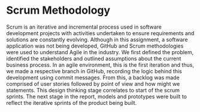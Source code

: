 # Scrum Methodology

Scrum is an iterative and incremental process used in software development projects with activities undertaken to ensure requirements and solutions are constantly evolving. Although in this assignment, a software application was not being developed, GitHub and Scrum methodologies were used to understand Agile in the industry. We first defined the problem, identified the stakeholders and outlined assumptions about the current business process. In an agile environment, this is the first iteration and thus, we made a respective branch in GitHub, recording the logic behind this development using commit messages. From this, a backlog was made comprised of user stories followed by point of view and how might we statements. This design thinking stage correlates to start of the scrum sprints.  The next stage in the report, models and prototypes were built to reflect the iterative sprints of the product being built.  

